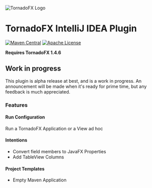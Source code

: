 ![TornadoFX Logo](graphics/tornado-fx-logo.png?raw=true "TornadoFX")

# TornadoFX IntelliJ IDEA Plugin

[![Maven Central](https://maven-badges.herokuapp.com/maven-central/no.tornado/tornadofx/badge.svg)](https://search.maven.org/#search|ga|1|no.tornado.tornadofx)
[![Apache License](https://img.shields.io/badge/license-Apache%20License%202.0-blue.svg)](http://www.apache.org/licenses/LICENSE-2.0)

**Requires TornadoFX 1.4.6**

## Work in progress

This plugin is alpha release at best, and is a work in progress. An announcement will be made when it's ready for prime time, but any feedback is much appreciated.

### Features

#### Run Configuration

Run a TornadoFX Application or a View ad hoc

#### Intentions

- Convert field members to JavaFX Properties
- Add TableView Columns

#### Project Templates

- Empty Maven Application